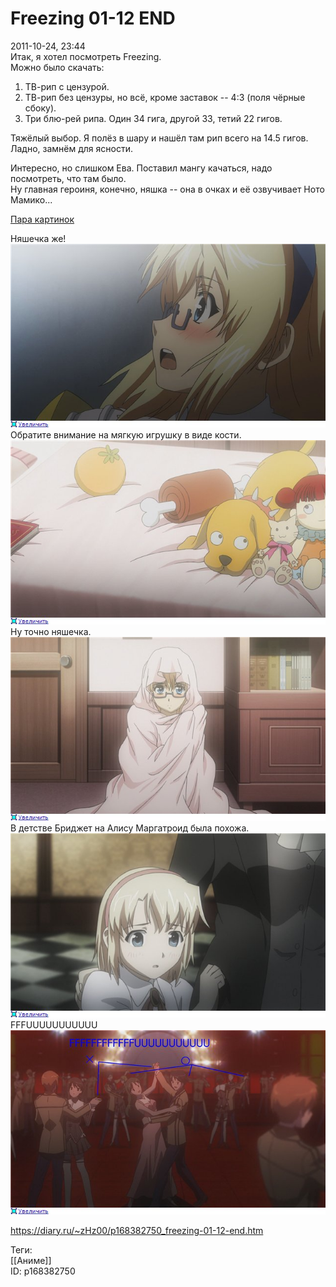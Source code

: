 Freezing 01-12 END
===================

   
 2011-10-24, 23:44   
  Итак, я хотел посмотреть Freezing.   
 Можно было скачать:   
 1. ТВ-рип с цензурой.   
 2. ТВ-рип без цензуры, но всё, кроме заставок -- 4:3 (поля чёрные сбоку).   
 3. Три блю-рей рипа. Один 34 гига, другой 33, тетий 22 гигов.   
   
 Тяжёлый выбор. Я полёз в шару и нашёл там рип всего на 14.5 гигов. Ладно, замнём для ясности.   
   
 Интересно, но слишком Ева. Поставил мангу качаться, надо посмотреть, что там было.   
 Ну главная героиня, конечно, няшка -- она в очках и её озвучивает Ното Мамико...   
   
  [Пара картинок](https://zHz00.diary.ru/p168382750.htm?index=1#linkmore168382750m1)      
    
 Няшечка же!   
  [![](pics/43c2c9896d9et.jpg)](http://radikal.ru/F/s002.radikal.ru/i199/1110/a5/43c2c9896d9e.png.html)    
 Обратите внимание на мягкую игрушку в виде кости.   
  [![](pics/a22897bfbe74t.jpg)](http://radikal.ru/F/s54.radikal.ru/i146/1110/c0/a22897bfbe74.png.html)    
 Ну точно няшечка.   
  [![](pics/bb4a03176af1t.jpg)](http://radikal.ru/F/s008.radikal.ru/i304/1110/db/bb4a03176af1.png.html)    
 В детстве Бриджет на Алису Маргатроид была похожа.   
  [![](pics/32c2a8d09040t.jpg)](http://radikal.ru/F/s48.radikal.ru/i121/1110/60/32c2a8d09040.png.html)    
 FFFUUUUUUUUUUU   
  [![](pics/330002a3d7eat.jpg)](http://radikal.ru/F/i008.radikal.ru/1110/02/330002a3d7ea.png.html)    
    
     
    
 <https://diary.ru/~zHz00/p168382750_freezing-01-12-end.htm>   
   
 Теги:   
 [[Аниме]]   
 ID: p168382750